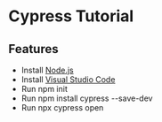 # Cypress Tutorial

## Features

- Install [Node.js](https://nodejs.org/en/download)
- Install [Visual Studio Code](https://code.visualstudio.com/Download)
- Run npm init 
- Run npm install cypress --save-dev
- Run npx cypress open